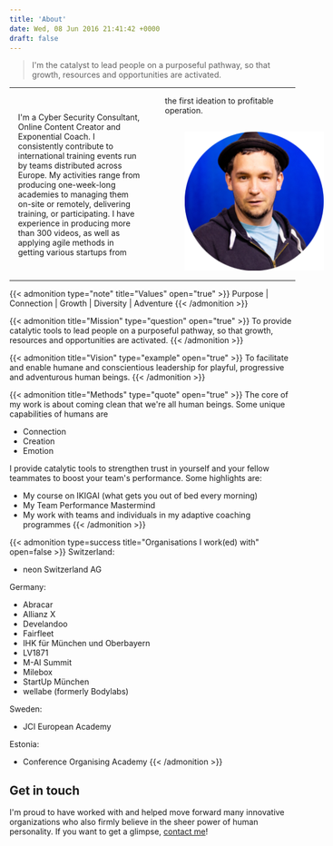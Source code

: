 ```yaml
---
title: 'About'
date: Wed, 08 Jun 2016 21:41:42 +0000
draft: false
---
```


> I'm the catalyst to lead people on a purposeful pathway, so that growth, resources and opportunities are activated.

---

<div style="-webkit-column-count: 2; -moz-column-count: 2; column-count: 2;">
<div style="padding:15px;">

I'm a Cyber Security Consultant, Online Content Creator and Exponential Coach. I consistently contribute to international training events run by teams distributed across Europe. My activities range from producing one-week-long academies to managing them on-site or remotely, delivering training, or participating. I have experience in producing more than 300 videos, as well as applying agile methods in getting various startups from the first ideation to profitable operation.

</div>
<div style="vertical-align:middle; align:center;">
<img src="portrait_Mark_Cheret_circle.png" alt="Mark Cheret Portrait" style="width:300px; padding-left:50px;"/>
</div>
</div>

---

{{< admonition type="note" title="Values" open="true" >}}
Purpose | Connection | Growth | Diversity | Adventure
{{< /admonition >}}

{{< admonition title="Mission" type="question" open="true" >}}
To provide catalytic tools to lead people on a purposeful pathway, so that growth, resources and opportunities are activated.
{{< /admonition >}}

{{< admonition title="Vision" type="example" open="true" >}}
To facilitate and enable humane and conscientious leadership for playful, progressive and adventurous human beings.
{{< /admonition >}}

{{< admonition title="Methods" type="quote" open="true" >}}
The core of my work is about coming clean that we're all human beings. Some unique capabilities of humans are

* Connection
* Creation
* Emotion

I provide catalytic tools to strengthen trust in yourself and your fellow teammates to boost your team's performance. Some highlights are:

* My course on IKIGAI (what gets you out of bed every morning)
* My Team Performance Mastermind
* My work with teams and individuals in my adaptive coaching programmes
{{< /admonition >}}

{{< admonition type=success title="Organisations I work(ed) with" open=false >}}
Switzerland:

* neon Switzerland AG

Germany:

* Abracar
* Allianz X
* Develandoo
* Fairfleet
* IHK für München und Oberbayern
* LV1871
* M-AI Summit
* Milebox
* StartUp München
* wellabe (formerly Bodylabs)

Sweden:

* JCI European Academy

Estonia:

* Conference Organising Academy
{{< /admonition >}}

## Get in touch

I'm proud to have worked with and helped move forward many innovative organizations who also firmly believe in the sheer power of human personality. If you want to get a glimpse, [contact me](https://cheret.de/contact/)!
